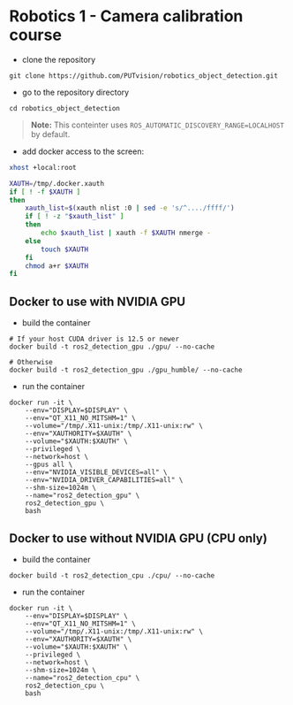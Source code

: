 # Robotics 1 - Camera calibration course

* clone the repository
```
git clone https://github.com/PUTvision/robotics_object_detection.git
```

* go to the repository directory
```
cd robotics_object_detection
```

> **Note:** This conteinter uses `ROS_AUTOMATIC_DISCOVERY_RANGE=LOCALHOST` by default.

* add docker access to the screen:

```bash
xhost +local:root

XAUTH=/tmp/.docker.xauth
if [ ! -f $XAUTH ]
then
    xauth_list=$(xauth nlist :0 | sed -e 's/^..../ffff/')
    if [ ! -z "$xauth_list" ]
    then
        echo $xauth_list | xauth -f $XAUTH nmerge -
    else
        touch $XAUTH
    fi
    chmod a+r $XAUTH
fi
```


## Docker to use with NVIDIA GPU

* build the container
```
# If your host CUDA driver is 12.5 or newer
docker build -t ros2_detection_gpu ./gpu/ --no-cache

# Otherwise
docker build -t ros2_detection_gpu ./gpu_humble/ --no-cache
```

* run the container
```
docker run -it \
    --env="DISPLAY=$DISPLAY" \
    --env="QT_X11_NO_MITSHM=1" \
    --volume="/tmp/.X11-unix:/tmp/.X11-unix:rw" \
    --env="XAUTHORITY=$XAUTH" \
    --volume="$XAUTH:$XAUTH" \
    --privileged \
    --network=host \
    --gpus all \
    --env="NVIDIA_VISIBLE_DEVICES=all" \
    --env="NVIDIA_DRIVER_CAPABILITIES=all" \
    --shm-size=1024m \
    --name="ros2_detection_gpu" \
    ros2_detection_gpu \
    bash
```


## Docker to use without NVIDIA GPU (CPU only)

* build the container
```
docker build -t ros2_detection_cpu ./cpu/ --no-cache
```

* run the container
```
docker run -it \
    --env="DISPLAY=$DISPLAY" \
    --env="QT_X11_NO_MITSHM=1" \
    --volume="/tmp/.X11-unix:/tmp/.X11-unix:rw" \
    --env="XAUTHORITY=$XAUTH" \
    --volume="$XAUTH:$XAUTH" \
    --privileged \
    --network=host \
    --shm-size=1024m \
    --name="ros2_detection_cpu" \
    ros2_detection_cpu \
    bash
```
